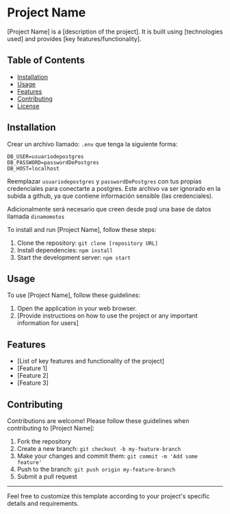 # Project Name

[Project Name] is a [description of the project]. It is built using [technologies used] and provides [key features/functionality].

## Table of Contents

- [Installation](#installation)
- [Usage](#usage)
- [Features](#features)
- [Contributing](#contributing)
- [License](#license)

## Installation

Crear un archivo llamado: `.env` que tenga la siguiente forma:

```
DB_USER=usuariodepostgres
DB_PASSWORD=passwordDePostgres
DB_HOST=localhost
```

Reemplazar `usuariodepostgres` y `passwordDePostgres` con tus propias credenciales para conectarte a postgres. Este archivo va ser ignorado en la subida a github, ya que contiene información sensible (las credenciales).

Adicionalmente será necesario que creen desde psql una base de datos llamada `dinamomotos`


To install and run [Project Name], follow these steps:

1. Clone the repository: `git clone [repository URL]`
2. Install dependencies: `npm install`
3. Start the development server: `npm start`

## Usage

To use [Project Name], follow these guidelines:

1. Open the application in your web browser.
2. [Provide instructions on how to use the project or any important information for users]

## Features

- [List of key features and functionality of the project]
- [Feature 1]
- [Feature 2]
- [Feature 3]

## Contributing

Contributions are welcome! Please follow these guidelines when contributing to [Project Name]:

1. Fork the repository
2. Create a new branch: `git checkout -b my-feature-branch`
3. Make your changes and commit them: `git commit -m 'Add some feature'`
4. Push to the branch: `git push origin my-feature-branch`
5. Submit a pull request

---

Feel free to customize this template according to your project's specific details and requirements.
